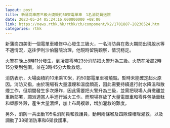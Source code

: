 ```yaml
---
layout: post
title: 新蒲崗車房三級火燒毀約50架電單車　1名消防員送院
date: 2023-05-24 05:24:16.000000000 +08:00
link: https://news.rthk.hk/rthk/ch/component/k2/1701887-20230524.htm
categories: rthk
---
```


新蒲崗四美街一個電單車維修中心發生三級火，一名消防員在救火期間出現脫水等不適情況，送往伊利沙伯醫院治理，他現時留院觀察，情況穩定。

火警在晚上8時11分發生，到凌晨零時23分消防把火警升為三級。火勢在凌晨2時15分受到包圍，並在3時45分大致救熄。

消防表示，火場面積約10米乘10米，約50部電單車被燒毀。暫時未能確定起火原因。消防又指，由於現場有大量濃煙和溫度頗高，因此需要持續進行射水降溫和散煙工作，但期間發生多次爆炸，因此需要把火警升為三級，並需把現場人員撤離並重新部署，調派適當人手進行滅火工作。而現場存放了大量電單車和零件包括車軚和塑膠外殼，產生大量濃煙，加上布局複雜，增加灌救的難度。

另外，消防一共出動195名消防員和救護員，動用兩條喉及四隊煙帽隊灌救，以及調動了38架消防車和6架救護車。

